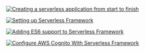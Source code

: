 [![Creating a serverless application from start to finish](https://developandgo.com/static/baa6432c7c73843e886da23e3b8db69b/6d385/cover2.png)](https://developandgo.com/scorpion-encounters-creating-a-serverless-application-from-start-to-finish)

[![Setting up Serverless Framework](https://developandgo.com/static/46318748ba140ee9afe9136ca3518be7/6d385/cover.png)](https://developandgo.com/scorpion-encounters-setting-up-serverless-framework)

[![Adding ES6 support to Serverless Framework](https://developandgo.com/static/13132cf411f19d3aa551f9d4fa9c4cf2/6d385/cover.png)](https://developandgo.com/scorpion-encounters-adding-es6-support-to-serverless-framework)

[![Configure AWS Cognito With Serverless Framework](https://developandgo.com/static/77d6245a94fd55641e1243b78f40811f/b2d08/cover.jpg)](https://developandgo.com/configure-aws-cognito-with-serverless-framework)